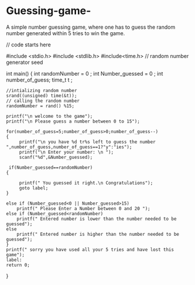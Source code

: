 # Guessing-game-
A simple number guessing game, where one has to guess the random number generated within 5 tries to win the game.

// code starts here

#include <stdio.h>
#include <stdlib.h>
#include<time.h> // random number generator seed

int main()
{
    int randomNumber = 0 ;
    int Number_guessed = 0 ;
    int number_of_guess;
    time_t t ;

    //intializing random number
    srand((unsigned) time(&t));
    // calling the random number
    randomNumber = rand() %15;

    printf("\n welcome to the game");
    printf("\n Please guess a number between 0 to 15");

    for(number_of_guess=5;number_of_guess>0;number_of_guess--)
    {
         printf("\n you have %d tr%s left to guess the number ",number_of_guess,number_of_guess==1?"y":"ies");
         printf("\n Enter your number: \n ");
         scanf("%d",&Number_guessed);

     if(Number_guessed==randomNumber)
    {

         printf(" You guessed it right.\n Congratulations");
         goto label;
    }

    else if (Number_guessed<0 || Number_guessed>15)
        printf(" Please Enter a Number between 0 and 20 ");
    else if (Number_guessed<randomNumber)
        printf(" Entered number is lower than the number needed to be guessed");
    else
        printf(" Entered number is higher than the number needed to be guessed");
    }
    printf(" sorry you have used all your 5 tries and have lost this game");
    label:
    return 0;

}
